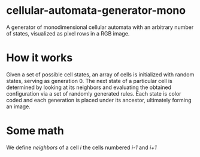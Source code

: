 # cellular-automata-generator-mono
A generator of monodimensional cellular automata with an arbitrary number of states, visualized as pixel rows in a RGB image.

# How it works
Given a set of possible cell states, an array of cells is initialized with random states, serving as generation 0.
The next state of a particular cell is determined by looking at its neighbors and evaluating the obtained configuration via a set of randomly generated rules.
Each state is color coded and each generation is placed under its ancestor, ultimately forming an image.

# Some math
We define _neighbors_ of a cell _*i*_ the cells numbered _*i-1*_ and _*i+1*_
